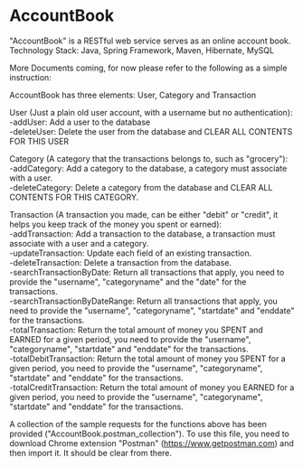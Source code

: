 # AccountBook
"AccountBook" is a RESTful web service serves as an online account book. Technology Stack: Java, Spring Framework, Maven, Hibernate, MySQL

More Documents coming, for now please refer to the following as a simple instruction:

AccountBook has three elements: User, Category and Transaction

User (Just a plain old user account, with a username but no authentication):  
-addUser: Add a user to the database  
-deleteUser: Delete the user from the database and CLEAR ALL CONTENTS FOR THIS USER  

Category (A category that the transactions belongs to, such as "grocery"):  
-addCategory: Add a category to the database, a category must associate with a user.  
-deleteCategory: Delete a category from the database and CLEAR ALL CONTENTS FOR THIS CATEGORY.  

Transaction (A transaction you made, can be either "debit" or "credit", it helps you keep track of the money you spent or earned):  
-addTransaction: Add a transaction to the database, a transaction must associate with a user and a category.  
-updateTransaction: Update each field of an existing transaction.  
-deleteTransaction: Delete a transaction from the database.  
-searchTransactionByDate: Return all transactions that apply, you need to provide the "username", "categoryname" and the "date" for the transactions.  
-searchTransactionByDateRange: Return all transactions that apply, you need to provide the "username", "categoryname", "startdate" and "enddate" for the transactions.  
-totalTransaction: Return the total amount of money you SPENT and EARNED for a given period, you need to provide the "username", "categoryname", "startdate" and "enddate" for the transactions.  
-totalDebitTransaction: Return the total amount of money you SPENT for a given period, you need to provide the "username", "categoryname", "startdate" and "enddate" for the transactions.  
-totalCreditTransaction: Return the total amount of money you EARNED for a given period, you need to provide the "username", "categoryname", "startdate" and "enddate" for the transactions.  


A collection of the sample requests for the functions above has been provided ("AccountBook.postman_collection"). To use this file, you need to download Chrome extension "Postman" (https://www.getpostman.com) and then import it. It should be clear from there.
